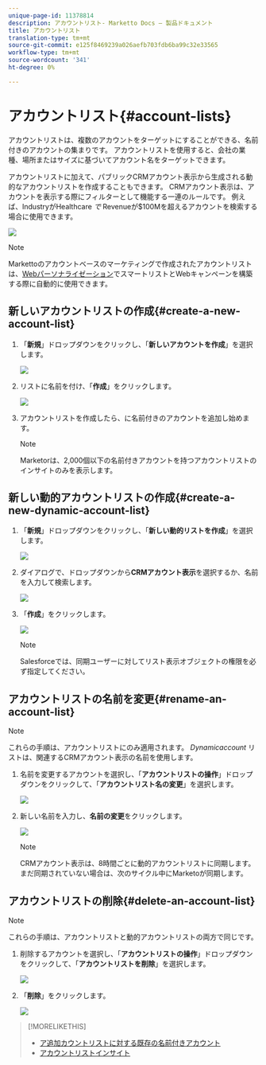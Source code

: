 ```yaml
---
unique-page-id: 11378814
description: アカウントリスト- Marketto Docs — 製品ドキュメント
title: アカウントリスト
translation-type: tm+mt
source-git-commit: e125f8469239a026aefb703fdb6ba99c32e33565
workflow-type: tm+mt
source-wordcount: '341'
ht-degree: 0%

---
```



# アカウントリスト{#account-lists}

アカウントリストは、複数のアカウントをターゲットにすることができる、名前付きのアカウントの集まりです。 アカウントリストを使用すると、会社の業種、場所またはサイズに基づいてアカウント名をターゲットできます。

アカウントリストに加えて、パブリックCRMアカウント表示から生成される動的なアカウントリストを作成することもできます。 CRMアカウント表示は、アカウントを表示する際にフィルターとして機能する一連のルールです。 例えば、IndustryがHealthcare *で* Revenueが$100Mを超えるアカウントを検索する場合に使用できます。

![](assets/one.png)

>[!NOTE]
>
>Markettoのアカウントベースのマーケティングで作成されたアカウントリストは、[Webパーソナライゼーション](/help/marketo/product-docs/web-personalization/using-web-segments/web-segments.md)でスマートリストとWebキャンペーンを構築する際に自動的に使用できます。

## 新しいアカウントリストの作成{#create-a-new-account-list}

1. 「**新規**」ドロップダウンをクリックし、「**新しいアカウントを作成**」を選択します。

   ![](assets/1a.png)

1. リストに名前を付け、「**作成**」をクリックします。

   ![](assets/three-0.png)

1. アカウントリストを作成したら、[](/help/marketo/product-docs/account-based-marketing/target/named-accounts/add-an-existing-named-account-to-an-account-list.md)に名前付きのアカウントを追加し始めます。

   >[!NOTE]
   >
   >Marketorは、2,000個以下の名前付きアカウントを持つアカウントリストのインサイトのみを表示します。

## 新しい動的アカウントリストの作成{#create-a-new-dynamic-account-list}

1. 「**新規**」ドロップダウンをクリックし、「**新しい動的リストを作成**」を選択します。

   ![](assets/1.png)

1. ダイアログで、ドロップダウンから&#x200B;**CRMアカウント表示**&#x200B;を選択するか、名前を入力して検索します。

   ![](assets/image2017-7-18-9-48-23.png)

1. 「**作成**」をクリックします。

   ![](assets/step4.jpg)

   >[!NOTE]
   >
   >Salesforceでは、同期ユーザーに対してリスト表示オブジェクトの権限を必ず指定してください。

## アカウントリストの名前を変更{#rename-an-account-list}

>[!NOTE]
>
>これらの手順は、アカウントリストにのみ適用されます。 _Dynamicaccount_ リストは、関連するCRMアカウント表示の名前を使用します。

1. 名前を変更するアカウントを選択し、「**アカウントリストの操作**」ドロップダウンをクリックして、「**アカウントリスト名の変更**」を選択します。

   ![](assets/three.png)

1. 新しい名前を入力し、**名前の変更**&#x200B;をクリックします。

   ![](assets/four.png)

   >[!NOTE]
   >
   >CRMアカウント表示は、8時間ごとに動的アカウントリストに同期します。 まだ同期されていない場合は、次のサイクル中にMarketoが同期します。

## アカウントリストの削除{#delete-an-account-list}

>[!NOTE]
>
>これらの手順は、アカウントリストと動的アカウントリストの両方で同じです。

1. 削除するアカウントを選択し、「**アカウントリストの操作**」ドロップダウンをクリックして、「**アカウントリストを削除**」を選択します。

   ![](assets/five.png)

1. 「**削除**」をクリックします。

   ![](assets/six.png)

>[!MORELIKETHIS]
>
>* [ア追加カウントリストに対する既存の名前付きアカウント](/help/marketo/product-docs/account-based-marketing/target/named-accounts/add-an-existing-named-account-to-an-account-list.md)
>* [アカウントリストインサイト](/help/marketo/product-docs/account-based-marketing/measure/account-list-insights.md)


